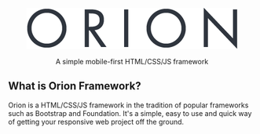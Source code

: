 <p align="center">
   <img height="84" width="429" src="https://raw.githubusercontent.com/Silveredge9/Orion-Framework/master/misc/orion-logo.png">
  <p align="center">A simple mobile-first HTML/CSS/JS framework</p>
</p>

## What is Orion Framework?
Orion is a HTML/CSS/JS framework in the tradition of popular frameworks such as Bootstrap and Foundation. It's a simple, easy to use and quick way of getting your responsive web project off the ground. 